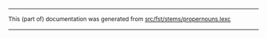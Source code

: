 

* * *

<small>This (part of) documentation was generated from [src/fst/stems/propernouns.lexc](https://github.com/giellalt/lang-khk/blob/main/src/fst/stems/propernouns.lexc)</small>

---

